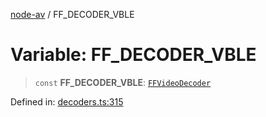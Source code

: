 [node-av](../globals.md) / FF\_DECODER\_VBLE

# Variable: FF\_DECODER\_VBLE

> `const` **FF\_DECODER\_VBLE**: [`FFVideoDecoder`](../type-aliases/FFVideoDecoder.md)

Defined in: [decoders.ts:315](https://github.com/seydx/av/blob/f8631fc881b394300b1479f511d55cf1c370a87f/src/constants/decoders.ts#L315)
